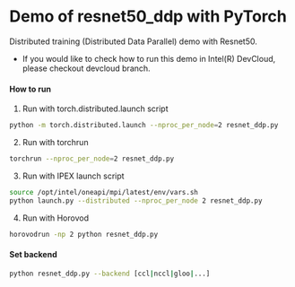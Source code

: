# Demo of resnet50_ddp with PyTorch

Distributed training (Distributed Data Parallel) demo with Resnet50.

* If you would like to check how to run this demo in Intel(R) DevCloud, please checkout devcloud branch.

#### How to run
1. Run with torch.distributed.launch script
```bash
python -m torch.distributed.launch --nproc_per_node=2 resnet_ddp.py
```

2. Run with torchrun
```bash
torchrun --nproc_per_node=2 resnet_ddp.py
```

3. Run with IPEX launch script
```bash
source /opt/intel/oneapi/mpi/latest/env/vars.sh
python launch.py --distributed --nproc_per_node 2 resnet_ddp.py
```

4. Run with Horovod
```bash
horovodrun -np 2 python resnet_ddp.py
```

#### Set backend
```bash
python resnet_ddp.py --backend [ccl|nccl|gloo|...]
```

